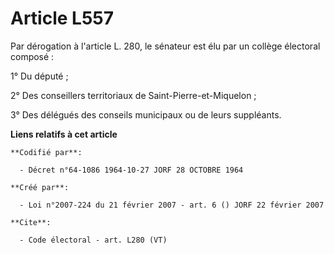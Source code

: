 # Article L557

Par dérogation à l'article L. 280, le sénateur est élu par un collège électoral composé : 

1° Du député ; 

2° Des conseillers territoriaux de Saint-Pierre-et-Miquelon ; 

3° Des délégués des conseils municipaux ou de leurs suppléants.

**Liens relatifs à cet article**

	**Codifié par**:

	  - Décret n°64-1086 1964-10-27 JORF 28 OCTOBRE 1964

	**Créé par**:

	  - Loi n°2007-224 du 21 février 2007 - art. 6 () JORF 22 février 2007

	**Cite**:

	  - Code électoral - art. L280 (VT)
